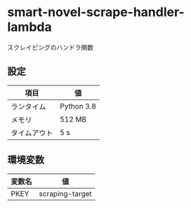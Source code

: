 # smart-novel-scrape-handler-lambda
スクレイピングのハンドラ関数

## 設定
| 項目 | 値 |
| ---- | ---- |
| ランタイム | Python 3.8 |
| メモリ | 512 MB |
| タイムアウト | 5 s |

## 環境変数
| 変数名 | 値 |
| ---- | ---- |
| PKEY | scraping-target |